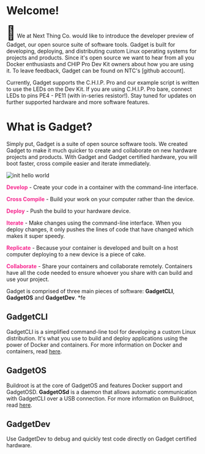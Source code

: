 # Welcome!

<span style="font-size: 36px">&#128226;</span> We at Next Thing Co. would like to introduce the developer preview of Gadget, our open source suite of software tools. Gadget is built for developing, deploying, and distributing custom Linux operating systems for projects and products. Since it's open source we want to hear from all you Docker enthusiasts and CHIP Pro Dev Kit owners about how you are using it. To leave feedback, Gadget can be found on NTC's [github account]. 

Currently, Gadget supports the C.H.I.P. Pro and our example script is written to use the LEDs on the Dev Kit. If you are using C.H.I.P. Pro bare, connect LEDs to pins PE4 - PE11 (with in-series resistor!). Stay tuned for updates on further supported hardware and more software features.

# What is Gadget?

Simply put, Gadget is a suite of open source software tools. We created Gadget to make it much quicker to create and collaborate on new hardware projects and products. With Gadget and Gadget certified hardware, you will boot faster, cross compile easier and iterate immediately.

![init hello world](images/initHelloworld.gif)

<span style="color: #F6248D">**Develop**</span> - Create your code in a container with the command-line interface.

<span style="color: #F6248D">**Cross Compile**</span> - Build your work on your computer rather than the device.

<span style="color: #F6248D">**Deploy**</span> - Push the build to your hardware device.

<span style="color: #F6248D">**Iterate**</span> - Make changes using the command-line interface. When you deploy changes, it only pushes the lines of code that have changed which makes it super speedy.

<span style="color: #F6248D">**Replicate**</span> - Because your container is developed and built on a host computer deploying to a new device is a piece of cake.

<span style="color: #F6248D">**Collaborate**</span> - Share your containers and collaborate remotely. Containers have all the code needed to ensure whoever you share with can build and use your project.

Gadget is comprised of three main pieces of software: **GadgetCLI**, **GadgetOS** and **GadgetDev**. *fe

## GadgetCLI

GadgetCLI is a simplified command-line tool for developing a custom Linux distribution. It's what you use to build and deploy applications using the power of Docker and containers. For more information on Docker and containers, read [here](https://www.docker.com/what-docker). 
     
## GadgetOS

Buildroot is at the core of GadgetOS and features Docker support and GadgetOSD. **GadgetOSd** is a daemon that allows automatic communication with GadgetCLI over a USB connection. For more information on Buildroot, read [here](https://buildroot.org/).

## GadgetDev

Use GadgetDev to debug and quickly test code directly on Gadget certified hardware.


	




